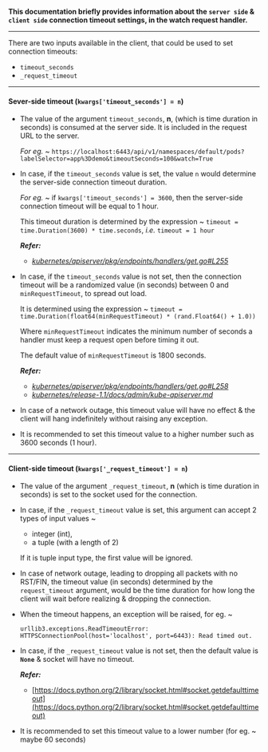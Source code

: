 
**This documentation briefly provides information about the `server side` & `client side` connection timeout settings, in the watch request handler.**

---

There are two inputs available in the client, that could be used to set connection timeouts:

- `timeout_seconds`
- `_request_timeout`

---

#### Sever-side timeout (`kwargs['timeout_seconds'] = n`)

- The value of the argument `timeout_seconds`, **n**, (which is time duration in seconds) is consumed at the server side. It is included in the request URL to the server. 
  
  *For eg.* ~ `https://localhost:6443/api/v1/namespaces/default/pods?labelSelector=app%3Ddemo&timeoutSeconds=100&watch=True`

- In case, if the `timeout_seconds` value is set, the value `n` would determine the server-side connection timeout duration.

  *For eg.* ~ if `kwargs['timeout_seconds'] = 3600`, then the server-side connection timeout will be equal to 1 hour.
  
  This timeout duration is determined by the expression ~ `timeout = time.Duration(3600) * time.seconds`, *i.e.* `timeout = 1 hour`

  ***Refer:*** 
  - *[kubernetes/apiserver/pkg/endpoints/handlers/get.go#L255](https://github.com/kubernetes/apiserver/blob/92392ef22153d75b3645b0ae339f89c12767fb52/pkg/endpoints/handlers/get.go#L255)*

- In case, if the `timeout_seconds` value is not set, then the connection timeout will be a randomized value (in seconds) between 0 and `minRequestTimeout`, to spread out load.

  It is determined using the expression ~ `timeout = time.Duration(float64(minRequestTimeout) * (rand.Float64() + 1.0))`

  Where `minRequestTimeout` indicates the minimum number of seconds a handler must keep a request open before timing it out.
  
  The default value of `minRequestTimeout` is 1800 seconds.

  ***Refer:***
  - *[kubernetes/apiserver/pkg/endpoints/handlers/get.go#L258](https://github.com/kubernetes/apiserver/blob/92392ef22153d75b3645b0ae339f89c12767fb52/pkg/endpoints/handlers/get.go#L258)*
  - *[kubernetes/release-1.1/docs/admin/kube-apiserver.md](https://github.com/kubernetes/kubernetes/blob/release-1.1/docs/admin/kube-apiserver.md)*

- In case of a network outage, this timeout value will have no effect & the client will hang indefinitely without raising any exception.

- It is recommended to set this timeout value to a higher number such as 3600 seconds (1 hour).

---

#### Client-side timeout (`kwargs['_request_timeout'] = n`)

- The value of the argument `_request_timeout`, **n** (which is time duration in seconds) is set to the socket used for the connection.

- In case, if the `_request_timeout` value is set, this argument can accept 2 types of input values ~
    - integer (int), 
    - a tuple (with a length of 2)
 
  If it is tuple input type, the first value will be ignored. 

- In case of network outage, leading to dropping all packets with no RST/FIN, the timeout value (in seconds) determined by the `request_timeout` argument, would be the time duration for how long the client will wait before realizing & dropping the connection.

- When the timeout happens, an exception will be raised, for eg. ~
  
  `urllib3.exceptions.ReadTimeoutError: HTTPSConnectionPool(host='localhost', port=6443): Read timed out.`
  
- In case, if the `_request_timeout` value is not set, then the default value is **`None`** & socket will have no timeout.

  ***Refer:***
  - [https://docs.python.org/2/library/socket.html#socket.getdefaulttimeout](https://docs.python.org/2/library/socket.html#socket.getdefaulttimeout)

- It is recommended to set this timeout value to a lower number (for eg. ~ maybe 60 seconds)
